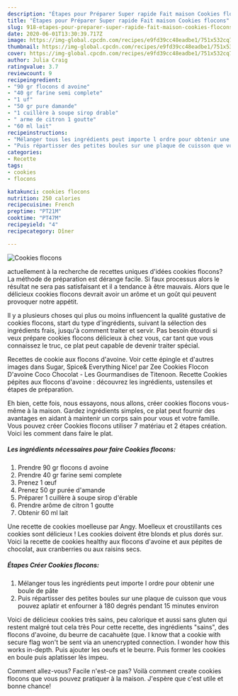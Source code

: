 ```yaml
---
description: "Étapes pour Préparer Super rapide Fait maison Cookies flocons"
title: "Étapes pour Préparer Super rapide Fait maison Cookies flocons"
slug: 918-etapes-pour-preparer-super-rapide-fait-maison-cookies-flocons
date: 2020-06-01T13:30:39.717Z
image: https://img-global.cpcdn.com/recipes/e9fd39cc48eadbe1/751x532cq70/cookies-flocons-photo-principale-de-la-recette.jpg
thumbnail: https://img-global.cpcdn.com/recipes/e9fd39cc48eadbe1/751x532cq70/cookies-flocons-photo-principale-de-la-recette.jpg
cover: https://img-global.cpcdn.com/recipes/e9fd39cc48eadbe1/751x532cq70/cookies-flocons-photo-principale-de-la-recette.jpg
author: Julia Craig
ratingvalue: 3.7
reviewcount: 9
recipeingredient:
- "90 gr flocons d avoine"
- "40 gr farine semi complete"
- "1 uf"
- "50 gr pure damande"
- "1 cuillère à soupe sirop drable"
- " arme de citron 1 goutte"
- "60 ml lait"
recipeinstructions:
- "Mélanger tous les ingrédients peut importe l ordre pour obtenir une boule de pâte"
- "Puis répartisser des petites boules sur une plaque de cuisson que vous pouvez aplatir et enfourner à 180 degrés pendant 15 minutes environ"
categories:
- Recette
tags:
- cookies
- flocons

katakunci: cookies flocons 
nutrition: 250 calories
recipecuisine: French
preptime: "PT21M"
cooktime: "PT47M"
recipeyield: "4"
recipecategory: Dîner

---
```



![Cookies flocons](https://img-global.cpcdn.com/recipes/e9fd39cc48eadbe1/751x532cq70/cookies-flocons-photo-principale-de-la-recette.jpg)

actuellement à la recherche de recettes uniques d'idées cookies flocons? La méthode de préparation est dérange facile. Si faux processus alors le résultat ne sera pas satisfaisant et il a tendance à être mauvais. Alors que le délicieux cookies flocons devrait avoir un arôme et un goût qui peuvent provoquer notre appétit.

Il y a plusieurs choses qui plus ou moins influencent la qualité gustative de cookies flocons, start du type d'ingrédients, suivant la sélection des ingrédients frais, jusqu'à comment traiter et servir. Pas besoin étourdi si veux prépare cookies flocons délicieux à chez vous, car tant que vous connaissez le truc, ce plat peut capable de devenir traiter spécial.

Recettes de cookie aux flocons d&#39;avoine. Voir cette épingle et d&#39;autres images dans Sugar, Spice&amp; Everything Nice! par Zee Cookies Flocon D&#39;avoine Coco Chocolat - Les Gourmandises de Titenoon. Recette Cookies pépites aux flocons d&#39;avoine : découvrez les ingrédients, ustensiles et étapes de préparation.


Eh bien, cette fois, nous essayons, nous allons, créer cookies flocons vous-même à la maison. Gardez ingrédients simples, ce plat peut fournir des avantages en aidant à maintenir un corps sain pour vous et votre famille. Vous pouvez créer Cookies flocons utiliser 7 matériau et 2 étapes création. Voici les comment dans faire le plat.

<!--inarticleads1-->

##### Les ingrédients nécessaires pour faire Cookies flocons:

1. Prendre 90 gr flocons d avoine
1. Prendre 40 gr farine semi complete
1. Prenez 1 œuf
1. Prenez 50 gr purée d&#39;amande
1. Préparer 1 cuillère à soupe sirop d&#39;érable
1. Prendre  arôme de citron 1 goutte
1. Obtenir 60 ml lait


Une recette de cookies moelleuse par Angy. Moelleux et croustillants ces cookies sont délicieux ! Les cookies doivent être blonds et plus dorés sur. Voici la recette de cookies healthy aux flocons d&#39;avoine et aux pépites de chocolat, aux cranberries ou aux raisins secs. 

<!--inarticleads2-->

##### Étapes Créer Cookies flocons:

1. Mélanger tous les ingrédients peut importe l ordre pour obtenir une boule de pâte
1. Puis répartisser des petites boules sur une plaque de cuisson que vous pouvez aplatir et enfourner à 180 degrés pendant 15 minutes environ


Voici de délicieux cookies très sains, peu calorique et aussi sans gluten qui restent malgré tout cela très Pour cette recette, des ingrédients &#34;sains&#34;, des flocons d&#39;avoine, du beurre de cacahuète (que. I know that a cookie with secure flag won&#39;t be sent via an unencrypted connection. I wonder how this works in-depth. Puis ajouter les oeufs et le beurre. Puis former les cookies en boule puis aplatisser lès impeu. 


Comment allez-vous? Facile n'est-ce pas? Voilà comment create cookies flocons que vous pouvez pratiquer à la maison. J'espère que c'est utile et bonne chance!
